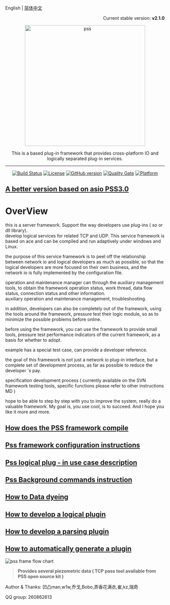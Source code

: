 English | [简体中文](./README_Chinese.md)

<p align="right">Current stable version: <strong>v2.1.0</strong></p>
<p align="center"><img src="https://raw.githubusercontent.com/freeeyes/PSS/gh-pages/_images/pss.svg?sanitize=true" alt="pss" width="380"/></p>
<center>This is a based plug-in framework that provides cross-platform IO and logically separated plug-in services.  

----------

[![Build Status](https://travis-ci.com/freeeyes/PSS.svg?branch=master)](https://travis-ci.com/freeeyes/PSS)
[![License](https://img.shields.io/badge/License-Apache%202.0-blue.svg)](https://opensource.org/licenses/Apache-2.0)
[![GitHub version](https://badge.fury.io/gh/freeeyes%2FPSS.svg)](https://badge.fury.io/gh/freeeyes%2FPSS)
[![Quality Gate](https://sonarcloud.io/api/project_badges/measure?project=freeeyes&metric=alert_status)](https://sonarcloud.io/dashboard?id=freeeyes)
[![Platform](https://img.shields.io/badge/platform-Linux,%20Windows-green.svg?style=flat)](https://github.com/freeeyes/PSS)
</center>

## [A better version based on asio PSS3.0](https://github.com/freeeyes/PSS )  

# OverView
this is a server framework. Support the way developers use plug-ins ( so or dll library).  
develop logical services for related TCP and UDP. This service framework is based on ace and can be compiled and run adaptively under windows and Linux.

the purpose of this service framework is to peel off the relationship between network io and logical developers as much as possible, so that the logical developers are more focused on their own business, and the network io is fully implemented by the configuration file.

operation and maintenance manager can through the auxiliary management tools, to obtain the framework operation status, work thread, data flow status, connection status and other information.  
auxiliary operation and maintenance management, troubleshooting.

in addition, developers can also be completely out of the framework, using the tools around the framework, pressure test their logic module, so as to minimize the possible problems before online.

before using the framework, you can use the framework to provide small tools, pressure test performance indicators of the current framework, as a basis for whether to adopt.

example has a special test case, can provide a developer reference.

the goal of this framework is not just a network io plug-in interface, but a complete set of development process, as far as possible to reduce the developer 's pay.

specification development process ( currently available on the SVN framework testing tools, specific functions please refer to other instructions MD )

hope to be able to step by step with you to improve the system, really do a valuable framework. My goal is, you use cool, is to succeed. And I hope you like it more and more.

## [How does the PSS framework compile](./Doc/English/Install.md) 
## [Pss framework configuration instructions](./Doc/English/Configure.md)
## [Pss logical plug - in use case description](./Doc/English/examples.md)
## [Pss Background commands instruction](./Doc/English/PSSFrameCommand.md) 
## [How to Data dyeing](./Doc/English/Dyeing.md)
## [How to develop a logical plugin](./Doc/English/LogicPlugin.md) 
## [How to develop a parsing plugin](./Doc/English/PacketParsePlugin.md) 
## [How to automatically generate a plugin](./Doc/English/PluginMake.md)

![pss frame flow chart](http://on-img.com/chart_image/5a6ae014e4b0d1c5b5b1e6fa.png)

> **Provides several piezometric data ( TCP pass tool available from PSS open source kit )**


Author & Thanks: 
凹凸man,w1w,乔戈,Bobo,弄香花满衣,崔,kz,瑞奇

QQ group: 260862613